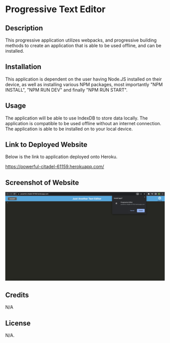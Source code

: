 # Progressive Text Editor

## Description

This progressive application utilizes webpacks, and progressive building methods to create an application that is able to be used offline, and can be installed.

## Installation

This application is dependent on the user having Node.JS installed on their device, as well as installing various NPM packages, most importantly "NPM INSTALL", "NPM RUN DEV" and finally "NPM RUN START".

## Usage

The application will be able to use IndexDB to store data locally. The application is compatible to be used offline without an internet connection. The application is able to be installed on to your local device.

## Link to Deployed Website

Below is the link to application deployed onto Heroku.

https://powerful-citadel-61159.herokuapp.com/

## Screenshot of Website

![alt="Screenshot of deployed website"](./Screenshots/Screenshot%202023-01-28%20at%203.51.26%20PM.png)

## Credits

N/A

## License

N/A.

